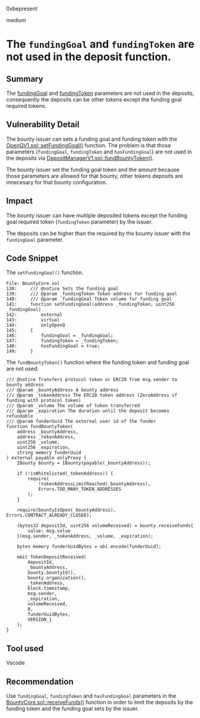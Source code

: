 0xbepresent

medium

# The ```fundingGoal``` and ```fundingToken``` are not used in the deposit function.

## Summary

The [fundingGoal](https://github.com/sherlock-audit/2023-02-openq/blob/main/contracts/Bounty/Implementations/BountyCore.sol#L146) and [fundingToken](https://github.com/sherlock-audit/2023-02-openq/blob/main/contracts/Bounty/Implementations/BountyCore.sol#L147) parameters are not used in the deposits, consequently the deposits can be other tokens except the funding goal required tokens.

## Vulnerability Detail

The bounty issuer can sets a funding goal and funding token with the [OpenQV1.sol::setFundingGoal()](https://github.com/sherlock-audit/2023-02-openq/blob/main/contracts/OpenQ/Implementations/OpenQV1.sol#L117) function. The problem is that those parameters (```fundingGoal```, ```fundingToken``` and ```hasFundingGoal```) are not used in the deposits via [DepositManagerV1.sol::fundBountyToken()](https://github.com/sherlock-audit/2023-02-openq/blob/main/contracts/DepositManager/Implementations/DepositManagerV1.sol#L36).

The bounty issuer set the funding goal token and the amount because those parameters are allowed for that bounty, other tokens deposits are innecesary for that bounty configuration. 

## Impact

The bounty issuer can have multiple deposited tokens except the funding goal required token (```fundingToken``` parameter) by the issuer.

The deposits can be higher than the required by the bounty issuer with the ```fundingGoal``` parameter.

## Code Snippet

The ```setFundingGoal()``` function.

```solidity
File: BountyCore.sol
138:     /// @notice Sets the funding goal
139:     /// @param _fundingToken Token address for funding goal
140:     /// @param _fundingGoal Token volume for funding goal
141:     function setFundingGoal(address _fundingToken, uint256 _fundingGoal)
142:         external
143:         virtual
144:         onlyOpenQ
145:     {
146:         fundingGoal = _fundingGoal;
147:         fundingToken = _fundingToken;
148:         hasFundingGoal = true;
149:     }
```

The ```fundBountyToken()``` function where the funding token and funding goal are not used.

```solidity
/// @notice Transfers protocol token or ERC20 from msg.sender to bounty address
/// @param _bountyAddress A bounty address
/// @param _tokenAddress The ERC20 token address (ZeroAddress if funding with protocol token)
/// @param _volume The volume of token transferred
/// @param _expiration The duration until the deposit becomes refundable
/// @param funderUuid The external user id of the funder
function fundBountyToken(
    address _bountyAddress,
    address _tokenAddress,
    uint256 _volume,
    uint256 _expiration,
    string memory funderUuid
) external payable onlyProxy {
    IBounty bounty = IBounty(payable(_bountyAddress));

    if (!isWhitelisted(_tokenAddress)) {
        require(
            !tokenAddressLimitReached(_bountyAddress),
            Errors.TOO_MANY_TOKEN_ADDRESSES
        );
    }

    require(bountyIsOpen(_bountyAddress), Errors.CONTRACT_ALREADY_CLOSED);

    (bytes32 depositId, uint256 volumeReceived) = bounty.receiveFunds{
        value: msg.value
    }(msg.sender, _tokenAddress, _volume, _expiration);

    bytes memory funderUuidBytes = abi.encode(funderUuid);

    emit TokenDepositReceived(
        depositId,
        _bountyAddress,
        bounty.bountyId(),
        bounty.organization(),
        _tokenAddress,
        block.timestamp,
        msg.sender,
        _expiration,
        volumeReceived,
        0,
        funderUuidBytes,
        VERSION_1
    );
}
```

## Tool used

Vscode

## Recommendation

Use ```fundingGoal```, ```fundingToken``` and ```hasFundingGoal``` parameters in the [BountyCore.sol::receiveFunds()](https://github.com/sherlock-audit/2023-02-openq/blob/main/contracts/Bounty/Implementations/BountyCore.sol#L21) function in order to limit the deposits by the funding token and the funding goal sets by the issuer.